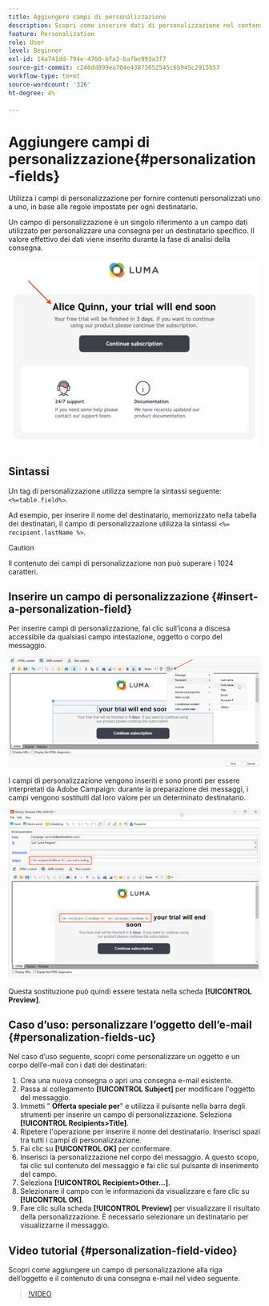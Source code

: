 ```yaml
---
title: Aggiungere campi di personalizzazione
description: Scopri come inserire dati di personalizzazione nel contenuto del messaggio
feature: Personalization
role: User
level: Beginner
exl-id: 14a741dd-794e-4760-bfa3-bafbe993a3f7
source-git-commit: c248dd899ea704e43873652545c6b945c2915b57
workflow-type: tm+mt
source-wordcount: '326'
ht-degree: 4%

---
```


# Aggiungere campi di personalizzazione{#personalization-fields}

Utilizza i campi di personalizzazione per fornire contenuti personalizzati uno a uno, in base alle regole impostate per ogni destinatario.

Un campo di personalizzazione è un singolo riferimento a un campo dati utilizzato per personalizzare una consegna per un destinatario specifico. Il valore effettivo dei dati viene inserito durante la fase di analisi della consegna.

![esempio di personalizzazione del messaggio](assets/perso-name-sample.png)

## Sintassi

Un tag di personalizzazione utilizza sempre la sintassi seguente: `<%=table.field%>`.

Ad esempio, per inserire il nome del destinatario, memorizzato nella tabella dei destinatari, il campo di personalizzazione utilizza la sintassi `<%= recipient.lastName %>`.

>[!CAUTION]
>
>Il contenuto dei campi di personalizzazione non può superare i 1024 caratteri.

## Inserire un campo di personalizzazione {#insert-a-personalization-field}

Per inserire campi di personalizzazione, fai clic sull’icona a discesa accessibile da qualsiasi campo intestazione, oggetto o corpo del messaggio.

![inserisci un campo di personalizzazione](assets/perso-field-insert.png)

I campi di personalizzazione vengono inseriti e sono pronti per essere interpretati da Adobe Campaign: durante la preparazione dei messaggi, i campi vengono sostituiti dal loro valore per un determinato destinatario.

![campi di personalizzazione in un messaggio e-mail](assets/perso-fields-in-msg.png)

Questa sostituzione può quindi essere testata nella scheda **[!UICONTROL Preview]**.

<!--Learn more about message preview in [this page]().-->

## Caso d’uso: personalizzare l’oggetto dell’e-mail {#personalization-fields-uc}

Nel caso d’uso seguente, scopri come personalizzare un oggetto e un corpo dell’e-mail con i dati dei destinatari:

1. Crea una nuova consegna o apri una consegna e-mail esistente.
1. Passa al collegamento **[!UICONTROL Subject]** per modificare l&#39;oggetto del messaggio.
1. Immetti &quot; **Offerta speciale per**&quot; e utilizza il pulsante nella barra degli strumenti per inserire un campo di personalizzazione. Seleziona **[!UICONTROL Recipients>Title]**.
1. Ripetere l&#39;operazione per inserire il nome del destinatario. Inserisci spazi tra tutti i campi di personalizzazione.
1. Fai clic su **[!UICONTROL OK]** per confermare.
1. Inserisci la personalizzazione nel corpo del messaggio. A questo scopo, fai clic sul contenuto del messaggio e fai clic sul pulsante di inserimento del campo.
1. Seleziona **[!UICONTROL Recipient>Other...]**.
1. Selezionare il campo con le informazioni da visualizzare e fare clic su **[!UICONTROL OK]**.
1. Fare clic sulla scheda **[!UICONTROL Preview]** per visualizzare il risultato della personalizzazione. È necessario selezionare un destinatario per visualizzarne il messaggio.



## Video tutorial {#personalization-field-video}

Scopri come aggiungere un campo di personalizzazione alla riga dell’oggetto e il contenuto di una consegna e-mail nel video seguente.

>[!VIDEO](https://video.tv.adobe.com/v/24925?quality=12)
